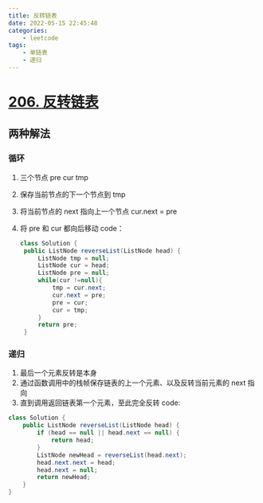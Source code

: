 ```yaml
---
title: 反转链表
date: 2022-05-15 22:45:48
categories:
	- leetcode
tags:
	- 单链表
	- 递归
---
```


# [206. 反转链表](https://leetcode.cn/problems/reverse-linked-list/)

## 两种解法

### 循环

1. 三个节点 pre cur tmp
2. 保存当前节点的下一个节点到 tmp
3. 将当前节点的 next 指向上一个节点 cur.next = pre
4. 将 pre 和 cur 都向后移动
   code：

   ```java
   class Solution {
    public ListNode reverseList(ListNode head) {
        ListNode tmp = null;
        ListNode cur = head;
        ListNode pre = null;
        while(cur !=null){
            tmp = cur.next;
            cur.next = pre;
            pre = cur;
            cur = tmp;
        }
        return pre;
    }
   ```

### 递归

1. 最后一个元素反转是本身
2. 通过函数调用中的栈帧保存链表的上一个元素、以及反转当前元素的 next 指向
3. 直到调用返回链表第一个元素，至此完全反转
   code:

```java
class Solution {
    public ListNode reverseList(ListNode head) {
        if (head == null || head.next == null) {
            return head;
        }
        ListNode newHead = reverseList(head.next);
        head.next.next = head;
        head.next = null;
        return newHead;
    }
}
```
